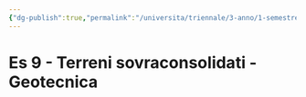 ```yaml
---
{"dg-publish":true,"permalink":"/universita/triennale/3-anno/1-semestre/fondamenti-di-geotecnica/esercitazioni/es-09-terreni-sovraconsolidati-geotecnica/"}
---
```



# Es 9 - Terreni sovraconsolidati - Geotecnica


